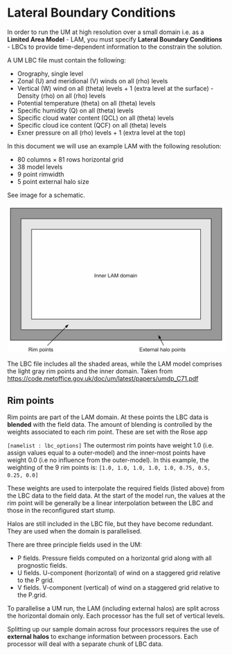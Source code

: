 # Lateral Boundary Conditions

In order to run the UM at high resolution over a small domain i.e. as a **Limited Area Model** - LAM, you must specify **Lateral Boundary Conditions** - LBCs to provide time-dependent information to the constrain the solution.

A UM LBC file must contain the following:
- Orography, single level
- Zonal (U) and meridional (V) winds on all (rho) levels
- Vertical (W) wind on all (theta) levels + 1 (extra level at the surface) - Density (rho) on all (rho) levels
- Potential temperature (theta) on all (theta) levels
- Specific humidity (Q) on all (theta) levels
- Specific cloud water content (QCL) on all (theta) levels
- Specific cloud ice content (QCF) on all (theta) levels
- Exner pressure on all (rho) levels + 1 (extra level at the top)

In this document we will use an example LAM with the following resolution:
- 80 columns × 81 rows horizontal grid
- 38 model levels
- 9 point rimwidth
- 5 point external halo size

See image for a schematic.

![LAM layout](images/lam_rim_halo.png)

The LBC file includes all the shaded areas, while the LAM model comprises the light gray rim points and the inner domain. Taken from https://code.metoffice.gov.uk/doc/um/latest/papers/umdp_C71.pdf

## Rim points

Rim points are part of the LAM domain. At these points the LBC data is **blended** with the field data. The amount of blending is controlled by the weights associated to each rim point. These are set with the Rose app

`[namelist : lbc_options]`
The outermost rim points have weight 1.0 (i.e. assign values equal to a outer-model) and the inner-most points have weight 0.0 (i.e no influence from the outer-model). In this example, the weighting of the 9 rim points is:
`[1.0, 1.0, 1.0, 1.0, 1.0, 0.75, 0.5, 0.25, 0.0]`

These weights are used to interpolate the required fields (listed above) from the LBC data to the field data. At the start of the model run, the values at the rim point will be generally be a linear interpolation between the LBC and those in the reconfigured start stump.

Halos are still included in the LBC file, but they have become redundant. They are used when the domain is parallelised.

There are three principle fields used in the UM:
- P fields. Pressure fields computed on a horizontal grid along with all prognostic fields.
- U fields. U-component (horizontal) of wind on a staggered grid relative to the P grid.
- V fields. V-component (vertical) of wind on a staggered grid relative to the P.grid. 

To parallelise a UM run, the LAM (including external halos) are split across the horizontal domain only. Each processor has the full set of vertical levels. 

Splitting up our sample domain across four processors requires the use of **external halos** to exchange information between processors. Each processor will deal with a separate chunk of LBC data.
